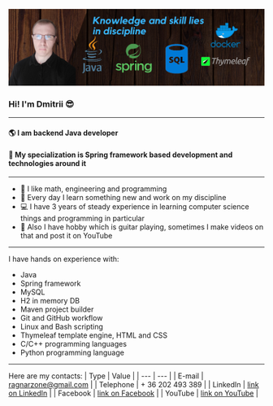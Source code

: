 ![Banner](https://github.com/ragnarzone/ragnarzone/blob/main/banner_new.png)
### Hi! I'm Dmitrii :sunglasses:
---
#### :earth_americas: I am backend Java developer
#### :robot: My specialization is Spring framework based development and technologies around it
---

* :green_book: I like math, engineering and programming
* :hammer: Every day I learn something new and work on my discipline
* :computer: I have 3 years of steady experience in learning computer science things and programming in particular
* :guitar: Also I have hobby which is guitar playing, sometimes I make videos on that and post it on YouTube
---

I have hands on experience with: 
* Java
* Spring framework
* MySQL
* H2 in memory DB
* Maven project builder
* Git and GitHub workflow
* Linux and Bash scripting
* Thymeleaf template engine, HTML and CSS
* C/C++ programming languages
* Python programming language
---

Here are my contacts:
| Type          | Value                                                                                   |
| ---           | ---                                                                                     |
| E-mail        | ragnarzone@gmail.com                                                                    |
| Telephone     | + 36 202 493 389                                                                        |
| LinkedIn      | [link on LinkedIn](https://www.linkedin.com/in/ragnarzone/)                             |
| Facebook      | [link on Facebook](https://www.facebook.com/ragnarzone)                                 |
| YouTube       | [link on YouTube](https://www.youtube.com/channel/UCQeYR8MCtX0g-qeoytu6a-g/featured)    |
